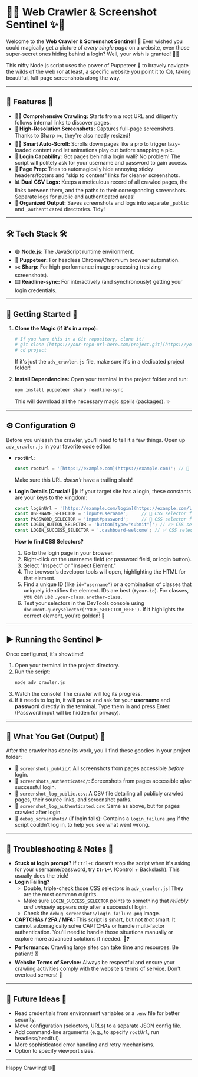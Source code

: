 # 📸✨ Web Crawler & Screenshot Sentinel ✨📸

Welcome to the **Web Crawler & Screenshot Sentinel**! 👋 Ever wished you could magically get a picture of *every single page* on a website, even those super-secret ones hiding behind a login? Well, your wish is granted! 🧞‍♂️

This nifty Node.js script uses the power of Puppeteer 🤖 to bravely navigate the wilds of the web (or at least, a specific website you point it to 😉), taking beautiful, full-page screenshots along the way.

---

## 🌟 Features 🌟

* **🕵️‍♀️ Comprehensive Crawling:** Starts from a root URL and diligently follows internal links to discover pages.
* **📸 High-Resolution Screenshots:** Captures full-page screenshots. Thanks to Sharp ✂️, they're also neatly resized!
* **🚶‍♂️ Smart Auto-Scroll:** Scrolls down pages like a pro to trigger lazy-loaded content and let animations play out before snapping a pic.
* **🚪 Login Capability:** Got pages behind a login wall? No problem! The script will politely ask for your username and password to gain access.
* **🧹 Page Prep:** Tries to automagically hide annoying sticky headers/footers and "skip to content" links for cleaner screenshots.
* **📊 Dual CSV Logs:** Keeps a meticulous record of all crawled pages, the links between them, and the paths to their corresponding screenshots. Separate logs for public and authenticated areas!
* **📁 Organized Output:** Saves screenshots and logs into separate `_public` and `_authenticated` directories. Tidy!

---

## 🛠️ Tech Stack 🛠️

* 🟢 **Node.js:** The JavaScript runtime environment.
* 🤖 **Puppeteer:** For headless Chrome/Chromium browser automation.
* ✂️ **Sharp:** For high-performance image processing (resizing screenshots).
* ⌨️ **Readline-sync:** For interactively (and synchronously) getting your login credentials.

---

## 🚀 Getting Started 🚀

1.  **Clone the Magic (if it's in a repo):**
    ```bash
    # If you have this in a Git repository, clone it!
    # git clone [https://your-repo-url-here.com/project.git](https://your-repo-url-here.com/project.git)
    # cd project
    ```
    If it's just the `adv_crawler.js` file, make sure it's in a dedicated project folder!

2.  **Install Dependencies:** Open your terminal in the project folder and run:
    ```bash
    npm install puppeteer sharp readline-sync
    ```
    This will download all the necessary magic spells (packages). ✨

---

## ⚙️ Configuration ⚙️

Before you unleash the crawler, you'll need to tell it a few things. Open up `adv_crawler.js` in your favorite code editor:

* **`rootUrl`**:
    ```javascript
    const rootUrl = '[https://example.com](https://example.com)'; // 🏁 Change this to your target website!
    ```
    Make sure this URL *doesn't* have a trailing slash!

* **Login Details (Crucial! 🔑):**
    If your target site has a login, these constants are your keys to the kingdom:
    ```javascript
    const loginUrl = '[https://example.com/login](https://example.com/login)'; // 🚪 The exact login page URL
    const USERNAME_SELECTOR = 'input#username';     // 👤 CSS selector for the username field
    const PASSWORD_SELECTOR = 'input#password';     // 🤫 CSS selector for the password field
    const LOGIN_BUTTON_SELECTOR = 'button[type="submit"]'; // 👉 CSS selector for the login button
    const LOGIN_SUCCESS_SELECTOR = '.dashboard-welcome'; // ✅ CSS selector for an element that ONLY appears after a successful login
    ```
    **How to find CSS Selectors?**
    1.  Go to the login page in your browser.
    2.  Right-click on the username field (or password field, or login button).
    3.  Select "Inspect" or "Inspect Element."
    4.  The browser's developer tools will open, highlighting the HTML for that element.
    5.  Find a unique ID (like `id="username"`) or a combination of classes that uniquely identifies the element. IDs are best (`#your-id`). For classes, you can use `.your-class.another-class`.
    6.  Test your selectors in the DevTools console using `document.querySelector('YOUR_SELECTOR_HERE')`. If it highlights the correct element, you're golden! 🌟

---

## ▶️ Running the Sentinel ▶️

Once configured, it's showtime!

1.  Open your terminal in the project directory.
2.  Run the script:
    ```bash
    node adv_crawler.js
    ```
3.  Watch the console! The crawler will log its progress.
4.  If it needs to log in, it will pause and ask for your **username** and **password** directly in the terminal. Type them in and press Enter. (Password input will be hidden for privacy).

---

## 🎁 What You Get (Output) 🎁

After the crawler has done its work, you'll find these goodies in your project folder:

* 📁 `screenshots_public/`: All screenshots from pages accessible *before* login.
* 📁 `screenshots_authenticated/`: Screenshots from pages accessible *after* successful login.
* 📜 `screenshot_log_public.csv`: A CSV file detailing all publicly crawled pages, their source links, and screenshot paths.
* 📜 `screenshot_log_authenticated.csv`: Same as above, but for pages crawled after login.
* 📁 `debug_screenshots/` (if login fails): Contains a `login_failure.png` if the script couldn't log in, to help you see what went wrong.

---

## 🤯 Troubleshooting & Notes 🤯

* **Stuck at login prompt?** If `Ctrl+C` doesn't stop the script when it's asking for your username/password, try **`Ctrl+\`** (Control + Backslash). This usually does the trick!
* **Login Failing?**
    * Double, triple-check those CSS selectors in `adv_crawler.js`! They are the most common culprits.
    * Make sure `LOGIN_SUCCESS_SELECTOR` points to something that *reliably and uniquely* appears *only* after a successful login.
    * Check the `debug_screenshots/login_failure.png` image.
* **CAPTCHAs / 2FA / MFA:** This script is smart, but not *that* smart. It cannot automagically solve CAPTCHAs or handle multi-factor authentication. You'll need to handle those situations manually or explore more advanced solutions if needed. 🤖❓
* **Performance:** Crawling large sites can take time and resources. Be patient! ⏳
* **Website Terms of Service:** Always be respectful and ensure your crawling activities comply with the website's terms of service. Don't overload servers! 🙏

---

## 🌱 Future Ideas 🌱

* Read credentials from environment variables or a `.env` file for better security.
* Move configuration (selectors, URLs) to a separate JSON config file.
* Add command-line arguments (e.g., to specify `rootUrl`, run headless/headful).
* More sophisticated error handling and retry mechanisms.
* Option to specify viewport sizes.

---

Happy Crawling! 🌐🎉